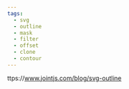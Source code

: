 ```yaml
---
tags:
  - svg
  - outline
  - mask
  - filter
  - offset
  - clone
  - contour
---
```

ttps://www.jointjs.com/blog/svg-outline
